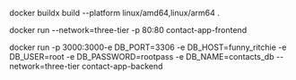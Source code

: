 docker buildx build --platform linux/amd64,linux/arm64 .

docker run --network=three-tier  -p 80:80 contact-app-frontend

docker run -p 3000:3000-e DB_PORT=3306   -e DB_HOST=funny_ritchie   -e DB_USER=root   -e DB_PASSWORD=rootpass   -e DB_NAME=contacts_db   --network=three-tier   contact-app-backend